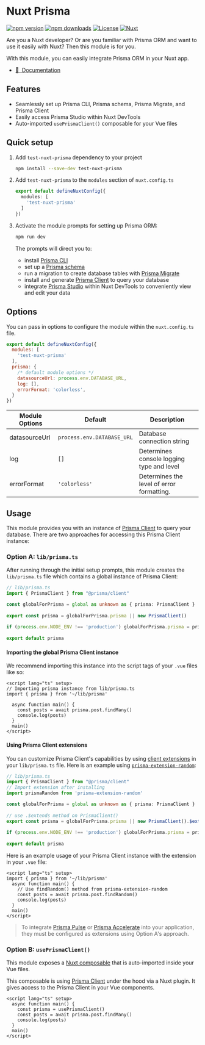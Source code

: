 # Nuxt Prisma

[![npm version][npm-version-src]][npm-version-href]
[![npm downloads][npm-downloads-src]][npm-downloads-href]
[![License][license-src]][license-href]
[![Nuxt][nuxt-src]][nuxt-href]


Are you a Nuxt developer? Or are you familiar with Prisma ORM and want to use it easily with Nuxt? Then this module is for you. 

With this module, you can easily integrate Prisma ORM in your Nuxt app.

<!-- - [✨ &nbsp;Release Notes](/CHANGELOG.md) -->
<!-- - [🏀 Online playground](https://stackblitz.com/github/your-org/my-module?file=playground%2Fapp.vue) -->
- [📖 &nbsp;Documentation](https://nuxt-prisma-five.vercel.app/)

## Features

- Seamlessly set up Prisma CLI, Prisma schema, Prisma Migrate, and Prisma Client
- Easily access Prisma Studio within Nuxt DevTools
- Auto-imported `usePrismaClient()` composable for your Vue files

## Quick setup

1. Add `test-nuxt-prisma` dependency to your project

    ```bash
    npm install --save-dev test-nuxt-prisma
    ```

2. Add `test-nuxt-prisma` to the `modules` section of `nuxt.config.ts`

    ```ts
    export default defineNuxtConfig({
      modules: [
        'test-nuxt-prisma'
      ]
    })
    ```

3. Activate the module prompts for setting up Prisma ORM:

    ```bash
    npm run dev
    
    ```
    The prompts will direct you to:
   - install [Prisma CLI](https://www.prisma.io/docs/orm/reference/prisma-cli-reference)
   - set up a [Prisma schema](https://github.com/prisma/nuxt-prisma/blob/main/playground/prisma/schema.prisma)
   - run a migration to create database tables with [Prisma Migrate](https://www.prisma.io/docs/orm/prisma-migrate/understanding-prisma-migrate/overview)
   - install and generate [Prisma Client](https://www.prisma.io/docs/orm/reference/prisma-client-reference) to query your database
   - integrate [Prisma Studio](https://www.prisma.io/docs/orm/tools/prisma-studio) within Nuxt DevTools to conveniently view and edit your data
     
## Options
You can pass in options to configure the module within the `nuxt.config.ts` file.

```js
export default defineNuxtConfig({
  modules: [
    'test-nuxt-prisma'
  ],
  prisma: {
    /* default module options */
    datasourceUrl: process.env.DATABASE_URL,
    log: [],
    errorFormat: 'colorless',
  }
})
```

| **Module Options**    | **Default**                | **Description**                           |
|-----------------------|----------------------------|------------------------------------------ |
| datasourceUrl         | `process.env.DATABASE_URL` | Database connection string                |
| log                   | `[]`                       | Determines console logging type and level |
| errorFormat           | `'colorless'`              | Determines the level of error formatting. |

##  Usage
This module provides you with an instance of [Prisma Client](https://www.prisma.io/docs/orm/reference/prisma-client-reference) to query your database. There are two approaches for accessing this Prisma Client instance:

### Option A: `lib/prisma.ts`
After running through the initial setup prompts, this module creates the `lib/prisma.ts` file which contains a global instance of Prisma Client:

```ts
// lib/prisma.ts 
import { PrismaClient } from "@prisma/client"

const globalForPrisma = global as unknown as { prisma: PrismaClient }
    
export const prisma = globalForPrisma.prisma || new PrismaClient()
    
if (process.env.NODE_ENV !== 'production') globalForPrisma.prisma = prisma
    
export default prisma
```

#### Importing the global Prisma Client instance
We recommend importing this instance into the script tags of your `.vue` files like so: 

```vue
<script lang="ts" setup>
// Importing prisma instance from lib/prisma.ts
import { prisma } from '~/lib/prisma'

  async function main() {
    const posts = await prisma.post.findMany()
    console.log(posts)
  }
  main()
</script>
```

#### Using Prisma Client extensions 
You can customize Prisma Client's capabilities by using [client extensions](https://www.prisma.io/docs/orm/prisma-client/client-extensions) in your `lib/prisma.ts` file. 
Here is an example using [`prisma-extension-random`](https://github.com/nkeil/prisma-extension-random): 

```ts
// lib/prisma.ts 
import { PrismaClient } from "@prisma/client"
// Import extension after installing
import prismaRandom from 'prisma-extension-random'

const globalForPrisma = global as unknown as { prisma: PrismaClient }
    
// use .$extends method on PrismaClient()
export const prisma = globalForPrisma.prisma || new PrismaClient().$extends(prismaRandom())
    
if (process.env.NODE_ENV !== 'production') globalForPrisma.prisma = prisma
    
export default prisma
```

Here is an example usage of your Prisma Client instance with the extension in your `.vue` file: 

```vue
<script lang="ts" setup>
import { prisma } from '~/lib/prisma'
  async function main() {
    // Use findRandom() method from prisma-extension-random 
    const posts = await prisma.post.findRandom() 
    console.log(posts)
  }
  main()
</script>
```
> To integrate [Prisma Pulse](https://www.prisma.io/docs/pulse/getting-started) or [Prisma Accelerate](https://www.prisma.io/docs/accelerate/getting-started) into your application, they must be configured as extensions using Option A's approach. 

### Option B: `usePrismaClient()`
This module exposes a [Nuxt composable](https://nuxt.com/docs/guide/directory-structure/composables) that is auto-imported inside your Vue files.

This composable is using [Prisma Client](https://www.prisma.io/docs/orm/reference/prisma-client-reference) under the hood via a Nuxt plugin. It gives access to the Prisma Client in your Vue components. 

```vue
<script lang="ts" setup>
  async function main() {
    const prisma = usePrismaClient()
    const posts = await prisma.post.findMany()
    console.log(posts)
  }
  main()
</script>
```


<!-- Badges -->
[npm-version-src]: https://img.shields.io/npm/v/my-module/latest.svg?style=flat&colorA=020420&colorB=00DC82
[npm-version-href]: https://npmjs.com/package/my-module

[npm-downloads-src]: https://img.shields.io/npm/dm/my-module.svg?style=flat&colorA=020420&colorB=00DC82
[npm-downloads-href]: https://npmjs.com/package/my-module

[license-src]: https://img.shields.io/npm/l/my-module.svg?style=flat&colorA=020420&colorB=00DC82
[license-href]: https://npmjs.com/package/my-module

[nuxt-src]: https://img.shields.io/badge/Nuxt-020420?logo=nuxt.js
[nuxt-href]: https://nuxt.com
